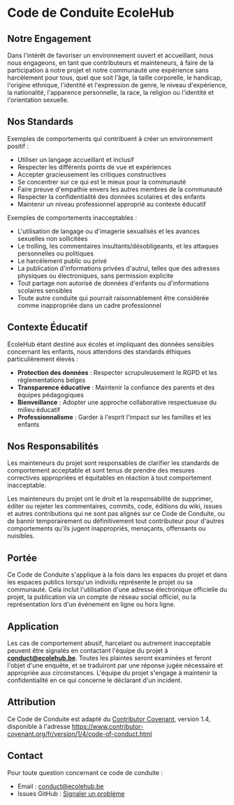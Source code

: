# Code de Conduite EcoleHub

## Notre Engagement

Dans l'intérêt de favoriser un environnement ouvert et accueillant, nous nous engageons, en tant que contributeurs et mainteneurs, à faire de la participation à notre projet et notre communauté une expérience sans harcèlement pour tous, quel que soit l'âge, la taille corporelle, le handicap, l'origine ethnique, l'identité et l'expression de genre, le niveau d'expérience, la nationalité, l'apparence personnelle, la race, la religion ou l'identité et l'orientation sexuelle.

## Nos Standards

Exemples de comportements qui contribuent à créer un environnement positif :

* Utiliser un langage accueillant et inclusif
* Respecter les différents points de vue et expériences
* Accepter gracieusement les critiques constructives
* Se concentrer sur ce qui est le mieux pour la communauté
* Faire preuve d'empathie envers les autres membres de la communauté
* Respecter la confidentialité des données scolaires et des enfants
* Maintenir un niveau professionnel approprié au contexte éducatif

Exemples de comportements inacceptables :

* L'utilisation de langage ou d'imagerie sexualisés et les avances sexuelles non sollicitées
* Le trolling, les commentaires insultants/désobligeants, et les attaques personnelles ou politiques
* Le harcèlement public ou privé
* La publication d'informations privées d'autrui, telles que des adresses physiques ou électroniques, sans permission explicite
* Tout partage non autorisé de données d'enfants ou d'informations scolaires sensibles
* Toute autre conduite qui pourrait raisonnablement être considérée comme inappropriée dans un cadre professionnel

## Contexte Éducatif

EcoleHub étant destiné aux écoles et impliquant des données sensibles concernant les enfants, nous attendons des standards éthiques particulièrement élevés :

* **Protection des données** : Respecter scrupuleusement le RGPD et les réglementations belges
* **Transparence éducative** : Maintenir la confiance des parents et des équipes pédagogiques
* **Bienveillance** : Adopter une approche collaborative respectueuse du milieu éducatif
* **Professionnalisme** : Garder à l'esprit l'impact sur les familles et les enfants

## Nos Responsabilités

Les mainteneurs du projet sont responsables de clarifier les standards de comportement acceptable et sont tenus de prendre des mesures correctives appropriées et équitables en réaction à tout comportement inacceptable.

Les mainteneurs du projet ont le droit et la responsabilité de supprimer, éditer ou rejeter les commentaires, commits, code, éditions du wiki, issues et autres contributions qui ne sont pas alignés sur ce Code de Conduite, ou de bannir temporairement ou définitivement tout contributeur pour d'autres comportements qu'ils jugent inappropriés, menaçants, offensants ou nuisibles.

## Portée

Ce Code de Conduite s'applique à la fois dans les espaces du projet et dans les espaces publics lorsqu'un individu représente le projet ou sa communauté. Cela inclut l'utilisation d'une adresse électronique officielle du projet, la publication via un compte de réseau social officiel, ou la représentation lors d'un événement en ligne ou hors ligne.

## Application

Les cas de comportement abusif, harcelant ou autrement inacceptable peuvent être signalés en contactant l'équipe du projet à **conduct@ecolehub.be**. Toutes les plaintes seront examinées et feront l'objet d'une enquête, et se traduiront par une réponse jugée nécessaire et appropriée aux circonstances. L'équipe du projet s'engage à maintenir la confidentialité en ce qui concerne le déclarant d'un incident.

## Attribution

Ce Code de Conduite est adapté du [Contributor Covenant](https://www.contributor-covenant.org), version 1.4, disponible à l'adresse https://www.contributor-covenant.org/fr/version/1/4/code-of-conduct.html

## Contact

Pour toute question concernant ce code de conduite :
- Email : conduct@ecolehub.be
- Issues GitHub : [Signaler un problème](https://github.com/gilmry/ecolehub/issues)